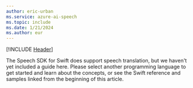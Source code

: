```yaml
---
author: eric-urban
ms.service: azure-ai-speech
ms.topic: include
ms.date: 1/21/2024
ms.author: eur
---
```


[!INCLUDE [Header](../../common/swift.md)]

The Speech SDK for Swift does support speech translation, but we haven't yet included a guide here. Please select another programming language to get started and learn about the concepts, or see the Swift reference and samples linked from the beginning of this article. 

